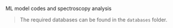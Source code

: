ML model codes and spectroscopy analysis 

> The required databases can be found in the `databases` folder.
